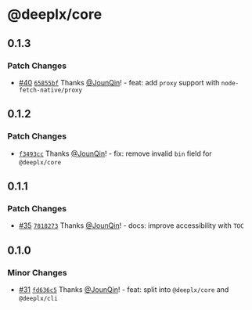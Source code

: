 # @deeplx/core

## 0.1.3

### Patch Changes

- [#40](https://github.com/un-ts/deeplx/pull/40) [`65855bf`](https://github.com/un-ts/deeplx/commit/65855bfc65eebce31efb823064495f386c3d87cb) Thanks [@JounQin](https://github.com/JounQin)! - feat: add `proxy` support with `node-fetch-native/proxy`

## 0.1.2

### Patch Changes

- [`f3493cc`](https://github.com/un-ts/deeplx/commit/f3493cc7224c5cb0e6f3eec1d15ef7ffb3c9241a) Thanks [@JounQin](https://github.com/JounQin)! - fix: remove invalid `bin` field for `@deeplx/core`

## 0.1.1

### Patch Changes

- [#35](https://github.com/un-ts/deeplx/pull/35) [`7818273`](https://github.com/un-ts/deeplx/commit/781827308f0487f26b5162d8fec9148b96f1b876) Thanks [@JounQin](https://github.com/JounQin)! - docs: improve accessibility with `TOC`

## 0.1.0

### Minor Changes

- [#31](https://github.com/un-ts/deeplx/pull/31) [`fd636c5`](https://github.com/un-ts/deeplx/commit/fd636c590b2255a9f657ac43a400bfdff66af5a6) Thanks [@JounQin](https://github.com/JounQin)! - feat: split into `@deeplx/core` and `@deeplx/cli`
